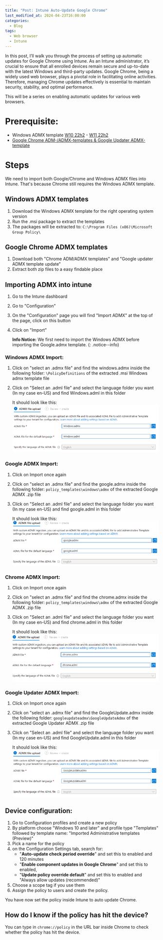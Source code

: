 ```yaml
---
title: "Post: Intune Auto-Update Google Chrome"
last_modified_at: 2024-04-23T16:00:00
categories:
  - Blog
tags:
  - Web browser
  - Intune
---
```


In this post, I’ll walk you through the process of setting up automatic updates for Google Chrome using Intune. As an Intune administrator, it’s crucial to ensure that all enrolled devices remain secure and up-to-date with the latest Windows and third-party updates. Google Chrome, being a widely used web browser, plays a pivotal role in facilitating online activities. Therefore, managing Chrome updates effectively is essential to maintain security, stability, and optimal performance.

This will be a series on enabling automatic updates for various web browsers.

# Prerequisite:
- Windows ADMX template [W10 22h2](https://www.microsoft.com/en-us/download/details.aspx?id=104677 "W10 22h2") -  [W11 22h2](https://www.microsoft.com/en-ie/download/details.aspx?id=105093 "W11 22h2")
- [Google Chrome ADM-/ADMX-templates & Google Updater ADMX-template](https://chromeenterprise.google/browser/download/#manage-policies-tab "Google Chrome adm-/admx-templates & Google Updater ADMX-template")

# Steps
We need to import both Google/Chrome and Windows ADMX files into Intune. That's because Chrome still requires the Windows ADMX template. 

## Windows ADMX templates
1. Download the Windows ADMX template for the right operating system version
1. Run the .msi package to extract the templates
1. The packages will be extracted to: `C:\Program Files (x86)\Microsoft Group Policy\`

## Google Chrome ADMX templates
1. Download both "Chrome ADM/ADMX templates" and "Google updater ADMX template update"
1. Extract both zip files to a easy findable place

## Importing ADMX into intune
1. Go to the Intune dashboard
1. Go to "Configuration"
1. On the "Configuration" page you will find "Import ADMX" at the top of the page, click on this button
1. Click on "Import"

    **Info Notice:** We first need to import the Windows ADMX before importing the Google.admx template.
    {: .notice--info}

### Windows ADMX Import:

1. Click on "select an .admx file" and find the windows.admx inside the following folder: `\PolicyDefinitions` of the extracted .msi Windows admx template file
1. Click on "Select an .adml file" and select the language folder you want (In my case en-US) and find Windows.adml in this folder

    It should look like this:
     ![WindowsADMX](/assets/images/Intune-Auto-Update-Browsers/Chrome/Windows%20admx%20import.png)
	
### Google ADMX Import:
1. Click on Import once again 
1. Click on "select an .admx file" and find the google.admx inside the following folder: `policy_templates\windows\admx` of the extracted Google ADMX .zip file
1. Click on "Select an .adml file" and select the language folder you want (In my case en-US) and find google.adml in this folder

    It should look like this:
    ![GoogleADMX](/assets/images/Intune-Auto-Update-Browsers/Chrome/Google%20ADMX%20import.png)
	
### Chrome ADMX Import:
1. Click on Import once again 
1. Click on "select an .admx file" and find the chrome.admx inside the following folder: `policy_templates\windows\admx` of the extracted Google ADMX .zip file
1. Click on "Select an .adml file" and select the language folder you want (In my case en-US) and find chrome.adml in this folder

    It should look like this:
    ![ChromeADMX](/assets/images/Intune-Auto-Update-Browsers/Chrome/Chrome%20ADMX%20import.png)
	
### Google Updater ADMX Import:
1. Click on Import once again 
1. Click on "select an .admx file" and find the GoogleUpdate.admx inside the following folder: `googleupdateadmx\GoogleUpdateAdmx` of the extracted Google Updater ADMX .zip file
1. Click on "Select an .adml file" and select the language folder you want (In my case en-US) and find GoogleUpdate.adml in this folder

    It should look like this:
    ![GoogleUpdateADMX](/assets/images/Intune-Auto-Update-Browsers/Chrome/Google%20Update%20ADMX%20import.png)
	
## Device configuration:
1. Go to Configuration profiles and create a new policy
1. By platform choose "Windows 10 and later" and profile type "Templates" followed by template name: "Imported Administrative templates (Preview)"
1. Pick a name for the policy
1. on the Configuration Settings tab, search for: 
   - "**Auto-update check period override**" and set this to enabled and 120 minutes
   - "**Enable component updates in Google Chrome**" and set this to enabled, 
   - "**Update policy override default**" and set this to enabled and "Always allow updates (recommended)"
1. Choose a scope tag if you use them
1. Assign the policy to users and create the policy.

You have now set the policy inside Intune to auto update Chrome.

## How do I know if the policy has hit the device?

You can type in `chrome://policy` in the URL bar inside Chrome to check whether the policy has hit the device.